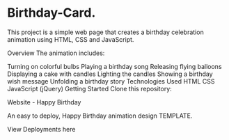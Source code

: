 # Birthday-Card.


This project is a simple web page that creates a birthday celebration animation using HTML, CSS and JavaScript.

Overview
The animation includes:

Turning on colorful bulbs
Playing a birthday song
Releasing flying balloons
Displaying a cake with candles
Lighting the candles
Showing a birthday wish message
Unfolding a birthday story
Technologies Used
HTML CSS JavaScript (jQuery) Getting Started Clone this repository:

Website - Happy Birthday

An easy to deploy, Happy Birthday animation design TEMPLATE.

View Deployments here
